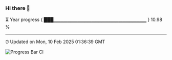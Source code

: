 ### Hi there 👋

⏳ Year progress { ███▁▁▁▁▁▁▁▁▁▁▁▁▁▁▁▁▁▁▁▁▁▁▁▁▁▁▁ } 10.98 %

---

⏰ Updated on Mon, 10 Feb 2025 01:36:39 GMT

![Progress Bar CI](https://github.com/liununu/liununu/workflows/Progress%20Bar%20CI/badge.svg)
